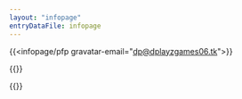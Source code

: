 ```yaml
---
layout: "infopage"
entryDataFile: infopage
---
```

{{<infopage/pfp gravatar-email="dp@dplayzgames06.tk">}}

{{<html>}}
<script src="https://cdnjs.cloudflare.com/ajax/libs/PapaParse/5.4.1/papaparse.min.js" integrity="sha512-dfX5uYVXzyU8+KHqj8bjo7UkOdg18PaOtpa48djpNbZHwExddghZ+ZmzWT06R5v6NSk3ZUfsH6FNEDepLx9hPQ==" crossorigin="anonymous" referrerpolicy="no-referrer"></script>
<style>
@font-face {
    font-family: 'Halvar Breitschrift';
    font-weight: normal;
    font-display: swap;
    src: url('https://raw.githubusercontent.com/kuiperdog/nova/main/src/lib/assets/fonts/halvar_breitschrift.woff2') format('woff2');
}
</style>
<script>
// The array of randomized background images
const imgSource = [
    "url(https://pbs.twimg.com/media/GMV1NxIbYAAlXPv?format=jpg&name=large)", 
    "url(https://pbs.twimg.com/media/GPtp6toWQAANmgB?format=jpg&name=large)", 
    "url(https://pbs.twimg.com/media/GPpW8u7WMAIV1jp?format=jpg&name=large)",
    "url(https://pbs.twimg.com/media/GPiTOvvawAEiEdM?format=jpg&name=large)",
    "url(https://pbs.twimg.com/media/GOWFD-TbAAIuxtN?format=jpg&name=large)"
]
if (urlParamValues.fromWavHaus == "true") {
    console.log("Hello there from dp.wav.haus!");
    // Manage font delegation
    document.body.style.fontFamily = "Halvar Breitschrift";
    // Randomize the background
    const random = Math.floor(Math.random() * imgSource.length);
    console.log(random, imgSource[random]);
    document.body.style.background = imgSource[random]; 
    document.body.style.backgroundColor = "#000";
    document.body.style.backgroundSize = "auto 100vh"
    document.body.style.backgroundPosition = "center top"; 
    document.body.style.backgroundRepeat= "repeat-y";
    document.body.style.backgroundAttachment= "fixed";
    // Toggle Button 
    function toggleCanvasDisplay() {
        var infopageCanvas = document.getElementById("infopage");
        if (infopageCanvas.style.display === "none") {
            infopageCanvas.style.display = "block";
        } else {
            infopageCanvas.style.display = "none";
        }
    }
    const canvasToggleButton = document.createElement('button');
    canvasToggleButton.textContent = 'Show/Hide';
    canvasToggleButton.style.position = 'fixed';
    canvasToggleButton.style.right = 0;
    canvasToggleButton.style.top = 0;
    document.body.appendChild(canvasToggleButton);
    canvasToggleButton.addEventListener('click', () => {
        toggleCanvasDisplay();
    });
    // Make all content be in parent page, not in iframe
    window.addEventListener('DOMContentLoaded', function() {
        const links = document.querySelectorAll('a');
        links.forEach(link => {
            link.setAttribute('target', '_parent');
        });
    });
}
window.addEventListener('DOMContentLoaded', function() {
    if (window.location.hash === "#contacts" ){
        var chatAccountsElement = document.getElementById("contacts");
        chatAccountsElement.click();
        setTimeout(() => chatAccountsElement.scrollIntoView({ behavior: 'smooth' }), 200);
    }
    var urlPublicizedInfo="https://docs.google.com/spreadsheets/d/e/2PACX-1vRwb6ld_4m3PpfxYC_rabLiynoRnAAAnvLaFoyVAtcZpkuMfVbHK2pWRUYzD--tWuKeLIJ9VT9zvNSE/pub?gid=1417795743&single=true&output=csv";
	var dataPublicized;
	Papa.parse(urlPublicizedInfo, {
		download: true,
		header: true,
		complete: function(results) {
			var data = results.data
			function getLatestEntries(entries) {
				const latestEntries = {};
				entries.forEach(entry => {
					const entryType = entry["Entry Type"];
					latestEntries[entryType] = entry;
				});
				return Object.values(latestEntries);
			}
			function replaceWithDownloadLink(entries) {
				return entries.map(entry => {
					const fileIdMatch = entry["Image File"].match(/id=([^&]+)/);
					if (fileIdMatch) {
					const fileId = fileIdMatch[1];
					entry["Image File"] = `https://lh3.googleusercontent.com/d/${fileId}?h=s500`;
					}
					return entry;
				});
			}
			data = getLatestEntries(data);
			data = replaceWithDownloadLink(data);
			console.log(data)
			window.dataPublicized = data;
            if (((urlParamValues.display != undefined && urlParamValues.display.includes("kpopID")) == true) || 
                (urlParamValues.displaykpopID == "true")){
			    document.getElementById("SSSTAYCSTATS").href = data.find(function(entry) {return entry["Entry Type"] === "Games--SUPERSTARSTAYC";})["Image File"];
			    document.getElementById("SSPHSTATS").href = data.find(function(entry) {return entry["Entry Type"] === "Games--SUPERSTARPH";})["Image File"];
            }
            if (((urlParamValues.display != undefined && urlParamValues.display.includes("gameID")) == true) || 
                (urlParamValues.displaygameID == "true")){
			    document.getElementById("MNETPLUSSTATS").href = data.find(function(entry) {return entry["Entry Type"] === "KpopSNS--mnetplus";})["Image File"];
			    document.getElementById("STARPLANETSTATS").href = data.find(function(entry) {return entry["Entry Type"] === "KpopSNS--STARPLANET";})["Image File"];
			    document.getElementById("MUBEATSTATS").href = data.find(function(entry) {return entry["Entry Type"] === "KpopSNS--mubeat";})["Image File"];
			    document.getElementById("ALLCHARTSTATS").href = data.find(function(entry) {return entry["Entry Type"] === "KpopSNS--ALLCHART";})["Image File"];
			    document.getElementById("IDOLCHAMPSTATS").href = data.find(function(entry) {return entry["Entry Type"] === "KpopSNS--idolchamp";})["Image File"];
            }
		}
	});
});
</script>
{{</html>}}